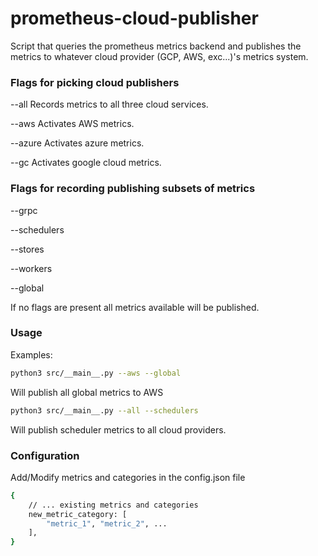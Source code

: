 # prometheus-cloud-publisher
Script that queries the prometheus metrics backend and publishes the metrics to whatever cloud provider (GCP, AWS, exc...)'s metrics system.

### Flags for picking cloud publishers
--all
Records metrics to all three cloud services.

--aws
Activates AWS metrics.

--azure
Activates azure metrics.

--gc
Activates google cloud metrics.


### Flags for recording publishing subsets of metrics
--grpc

--schedulers

--stores

--workers

--global

If no flags are present all metrics available will be published.

### Usage
Examples:
```sh
python3 src/__main__.py --aws --global
```
Will publish all global metrics to AWS

```sh
python3 src/__main__.py --all --schedulers
```
Will publish scheduler metrics to all cloud providers.


### Configuration
Add/Modify metrics and categories in the config.json file 

```sh
{
    // ... existing metrics and categories
    new_metric_category: [
        "metric_1", "metric_2", ...
    ], 
}
```
